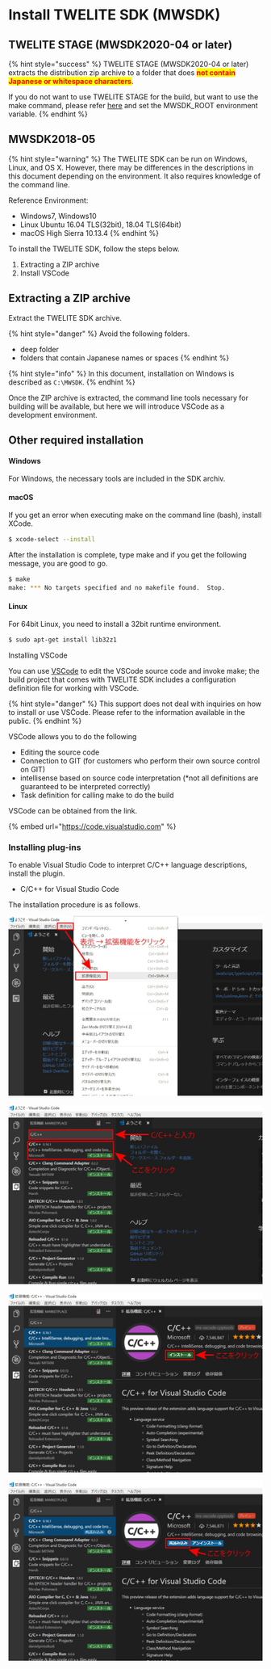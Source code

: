 # Install TWELITE SDK (MWSDK)

## TWELITE STAGE (MWSDK2020-04 or later)

{% hint style="success" %}
TWELITE STAGE (MWSDK2020-04 or later) extracts the distribution zip archive to a folder that does <mark style="color:red;">**not contain Japanese or whitespace characters**</mark>.

If you do not want to use TWELITE STAGE for the build, but want to use the make command, please refer [here](https://mwx.twelite.info/install_n_build/install_sdk) and set the MWSDK_ROOT environment variable.
{% endhint %}



## MWSDK2018-05

{% hint style="warning" %}
The TWELITE SDK can be run on Windows, Linux, and OS X. However, there may be differences in the descriptions in this document depending on the environment. It also requires knowledge of the command line.

Reference Environment:

* Windows7, Windows10
* Linux Ubuntu 16.04 TLS(32bit), 18.04 TLS(64bit)
* macOS High Sierra 10.13.4
{% endhint %}



To install the TWELITE SDK, follow the steps below.

1. Extracting a ZIP archive
2. Install VSCode

## Extracting a ZIP archive

Extract the TWELITE SDK archive.

{% hint style="danger" %}
Avoid the following folders.

* deep folder
* folders that contain Japanese names or spaces
{% endhint %}

{% hint style="info" %}
In this document, installation on Windows is described as `C:\MWSDK`.
{% endhint %}



Once the ZIP archive is extracted, the command line tools necessary for building will be available, but here we will introduce VSCode as a development environment.

## Other required installation

#### Windows
For Windows, the necessary tools are included in the SDK archiv.

#### macOS
If you get an error when executing make on the command line (bash), install XCode.

```bash
$ xcode-select --install
```

After the installation is complete, type make and if you get the following message, you are good to go.

```bash
$ make
make: *** No targets specified and no makefile found.  Stop.
```

#### Linux
For 64bit Linux, you need to install a 32bit runtime environment.

```bash
$ sudo apt-get install lib32z1
```

Installing VSCode

You can use [VSCode](https://code.visualstudio.com) to edit the VSCode source code and invoke make; the build project that comes with TWELITE SDK includes a configuration definition file for working with VSCode.

{% hint style="danger" %}
This support does not deal with inquiries on how to install or use VSCode. Please refer to the information available in the public.
{% endhint %}

VSCode allows you to do the following

* Editing the source code
* Connection to GIT (for customers who perform their own source control on GIT)
* intellisense based on source code interpretation (\*not all definitions are guaranteed to be interpreted correctly)
* Task definition for calling make to do the build

VSCode can be obtained from the link.

{% embed url="https://code.visualstudio.com" %}

### Installing plug-ins

To enable Visual Studio Code to interpret C/C++ language descriptions, install the plugin.

* C/C++ for Visual Studio Code

The installation procedure is as follows.

![Select "View" → "Extensions" from the Visual Studio Code menu bar.](<../.gitbook/assets/image (38).png>)

![Type "C/C++" in the search bar and click "C/C++".](<../.gitbook/assets/image (39).png>)

![Click the Install button shown on the right.](<../.gitbook/assets/image (40).png>)

![Click Reload to complete the installation of the plug-in.](<../.gitbook/assets/image (42).png>)

